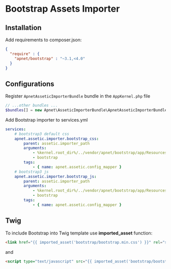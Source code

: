 Bootstrap Assets Importer
=========================

Installation
------------

Add requirements to composer.json:

``` json
{
  "require" : {
    "apnet/bootstrap" : "~3.1,<4.0"
  }
}
```

Configurations
--------------

Register `ApnetAsseticImporterBundle` bundle in the `AppKernel.php` file

``` php
// ...other bundles ...
$bundles[] = new Apnet\AsseticImporterBundle\ApnetAsseticImporterBundle();
```

Add Bootstrap importer to services.yml

``` yml
services:
    # bootstrap3 default css
    apnet.assetic.importer.bootstrap_css:
        parent: assetic.importer_path
        arguments:
            - %kernel.root_dir%/../vendor/apnet/bootstrap/app/Resources/assets/stylesheets
            - bootstrap
        tags:
            - { name: apnet.assetic.config_mapper }
    # bootstrap3 js
    apnet.assetic.importer.bootstrap_js:
        parent: assetic.importer_path
        arguments:
            - %kernel.root_dir%/../vendor/apnet/bootstrap/app/Resources/assets/javascripts
            - bootstrap
        tags:
            - { name: apnet.assetic.config_mapper }
```

Twig
----

To include Bootstrap into Twig template use **imported_asset** function:

``` html
<link href="{{ imported_asset('bootstrap/bootstrap.min.css') }}" rel="stylesheet" type="text/css" />
```

and

``` html
<script type="text/javascript" src="{{ imported_asset('bootstrap/bootstrap.min.js') }}"></script>
```
